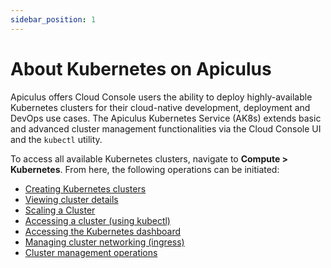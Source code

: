 ```yaml
---
sidebar_position: 1
---
```

# About Kubernetes on Apiculus

Apiculus offers Cloud Console users the ability to deploy highly-available Kubernetes clusters for their cloud-native development, deployment and DevOps use cases. The Apiculus Kubernetes Service (AK8s) extends basic and advanced cluster management functionalities via the Cloud Console UI and the `kubectl` utility.

To access all available Kubernetes clusters, navigate to **Compute > Kubernetes**. From here, the following operations can be initiated:

- [Creating Kubernetes clusters](CreatingaKubernetesCluster)
- [Viewing cluster details](ViewingKubernetesClusterDetails)
- [Scaling a Cluster](ScalingKubernetesClusters)
- [Accessing a cluster (using kubectl)](AccessingaClusterusingtheCommandLine)
- [Accessing the Kubernetes dashboard](AccessingtheClusterDashboard)
- [Managing cluster networking (ingress)](IngressNetworkingonKubernetesClusters)
- [Cluster management operations](ClusterOperations)




